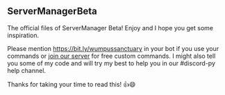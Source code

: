 ## ServerManagerBeta
 The official files of ServerManager Beta! 
 Enjoy and I hope you get some inspiration.

 Please mention https://bit.ly/wumpussanctuary in your bot if you use your commands or [join our server](https://bit.ly/wumpussanctuaryinvite) for free custom commands.
 I might also tell you some of my code and will try my best to help you in our #discord-py help channel.

 Thanks for taking your time to read this! 👍😄
